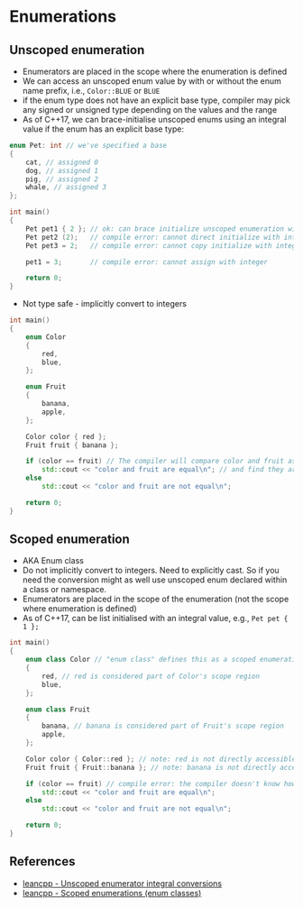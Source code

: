 # Enumerations
## Unscoped enumeration
* Enumerators are placed in the scope where the enumeration is defined
*  We can access an unscoped enum value by with or without the enum name prefix, i.e., `Color::BLUE` or `BLUE`
*  if the enum type does not have an explicit base type, compiler may pick any signed or unsigned type depending on the values and the range
* As of C++17, we can brace-initialise unscoped enums using an integral value if the enum has an explicit base type:
```cpp
enum Pet: int // we've specified a base
{
    cat, // assigned 0
    dog, // assigned 1
    pig, // assigned 2
    whale, // assigned 3
};

int main()
{
    Pet pet1 { 2 }; // ok: can brace initialize unscoped enumeration with specified base with integer (C++17)
    Pet pet2 (2);   // compile error: cannot direct initialize with integer
    Pet pet3 = 2;   // compile error: cannot copy initialize with integer

    pet1 = 3;       // compile error: cannot assign with integer

    return 0;
}
```

* Not type safe - implicitly convert to integers
```cpp
int main()
{
    enum Color
    {
        red,
        blue,
    };

    enum Fruit
    {
        banana,
        apple,
    };

    Color color { red };
    Fruit fruit { banana };

    if (color == fruit) // The compiler will compare color and fruit as integers
        std::cout << "color and fruit are equal\n"; // and find they are equal!
    else
        std::cout << "color and fruit are not equal\n";

    return 0;
}
```

## Scoped enumeration
* AKA Enum class
* Do not implicitly convert to integers. Need to explicitly cast. So if you need the conversion might as well use unscoped enum declared within a class or namespace.
* Enumerators are placed in the scope of the enumeration (not the scope where enumeration is defined)
* As of C++17, can be list initialised with an integral value, e.g., `Pet pet { 1 };`
```cpp
int main()
{
    enum class Color // "enum class" defines this as a scoped enumeration rather than an unscoped enumeration
    {
        red, // red is considered part of Color's scope region
        blue,
    };

    enum class Fruit
    {
        banana, // banana is considered part of Fruit's scope region
        apple,
    };

    Color color { Color::red }; // note: red is not directly accessible, we have to use Color::red
    Fruit fruit { Fruit::banana }; // note: banana is not directly accessible, we have to use Fruit::banana

    if (color == fruit) // compile error: the compiler doesn't know how to compare different types Color and Fruit
        std::cout << "color and fruit are equal\n";
    else
        std::cout << "color and fruit are not equal\n";

    return 0;
}
```


## References
* [leancpp - Unscoped enumerator integral conversions](https://www.learncpp.com/cpp-tutorial/unscoped-enumerator-integral-conversions/)
* [leancpp - Scoped enumerations (enum classes)](https://www.learncpp.com/cpp-tutorial/scoped-enumerations-enum-classes/)
